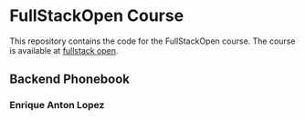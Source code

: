 # FullStackOpen Course
This repository contains the code for the FullStackOpen course. The course is available at [fullstack
open](https://fullstackopen.com/en/).
## Backend Phonebook
### Enrique Anton Lopez